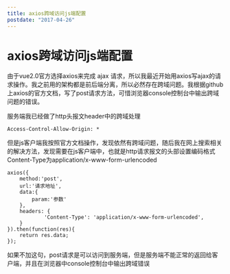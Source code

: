 ```yaml
---
title: axios跨域访问js端配置
postdate: "2017-04-26"
---
```


# axios跨域访问js端配置

由于vue2.0官方选择axios来完成 ajax 请求，所以我最近开始用axios写ajax的请求操作。我之前用的架构都是前后端分离，所以必然存在跨域问题。我根据github上axios的官方文档，写了post请求方法，可惜浏览器console控制台中输出跨域问题的错误。 

服务端我已经做了http头报文header中的跨域处理

    Access-Control-Allow-Origin: * 

但是js客户端我按照官方文档操作，发现依然有跨域问题，随后我在网上搜索相关的解决方法，发现需要在js客户端中，也就是http请求报文的头部设置编码格式Content-Type为application/x-www-form-urlencoded

    axios({
    	method:'post',
    	url:'请求地址',
    	data:{
    		param:'参数'
    	},
      	headers: {
        		'Content-Type': 'application/x-www-form-urlencoded',
      	}
    }).then(function(res){
    	return res.data;
    });

如果不加这句，post请求是可以访问到服务端，但是服务端不能正常的返回给客户端，并且在浏览器中console控制台中输出跨域错误

